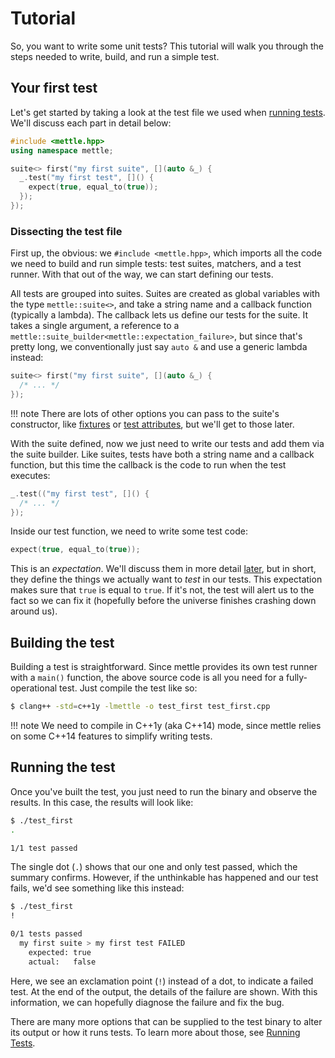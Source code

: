 # Tutorial

So, you want to write some unit tests? This tutorial will walk you through the
steps needed to write, build, and run a simple test.

## Your first test

Let's get started by taking a look at the test file we used when [running
tests](running-tests.md). We'll discuss each part in detail below:

```c++
#include <mettle.hpp>
using namespace mettle;

suite<> first("my first suite", [](auto &_) {
  _.test("my first test", []() {
    expect(true, equal_to(true));
  });
});
```

### Dissecting the test file

First up, the obvious: we `#include <mettle.hpp>`, which imports all the code we
need to build and run simple tests: test suites, matchers, and a test runner.
With that out of the way, we can start defining our tests.

All tests are grouped into suites. Suites are created as global variables with
the type `mettle::suite<>`, and take a string name and a callback function
(typically a lambda). The callback lets us define our tests for the suite. It
takes a single argument, a reference to a
`mettle::suite_builder<mettle::expectation_failure>`, but since that's pretty
long, we conventionally just say `auto &` and use a generic lambda instead:

```c++
suite<> first("my first suite", [](auto &_) {
  /* ... */
});
```

!!! note
    There are lots of other options you can pass to the suite's constructor,
    like [fixtures](writing-tests.md#fixtures) or [test
    attributes](writing-tests.md#test-attributes), but we'll get to those
    later.

With the suite defined, now we just need to write our tests and add them via
the suite builder. Like suites, tests have both a string name and a callback
function, but this time the callback is the code to run when the test executes:

```c++
_.test(("my first test", []() {
  /* ... */
});
```

Inside our test function, we need to write some test code:

```c++
expect(true, equal_to(true));
```

This is an *expectation*. We'll discuss them in more detail
[later](expectations.md), but in short, they define the things we actually want
to *test* in our tests. This expectation makes sure that `true` is equal to
`true`. If it's not, the test will alert us to the fact so we can fix it
(hopefully before the universe finishes crashing down around us).

## Building the test

Building a test is straightforward. Since mettle provides its own test runner
with a `main()` function, the above source code is all you need for a
fully-operational test. Just compile the test like so:

```sh
$ clang++ -std=c++1y -lmettle -o test_first test_first.cpp
```

!!! note
    We need to compile in C++1y (aka C++14) mode, since mettle relies on some
    C++14 features to simplify writing tests.

## Running the test

Once you've built the test, you just need to run the binary and observe the
results. In this case, the results will look like:

```sh
$ ./test_first
.

1/1 test passed
```

The single dot (`.`) shows that our one and only test passed, which the summary
confirms. However, if the unthinkable has happened and our test fails, we'd see
something like this instead:

```sh
$ ./test_first
!

0/1 tests passed
  my first suite > my first test FAILED
    expected: true
    actual:   false
```

Here, we see an exclamation point (`!`) instead of a dot, to indicate a failed
test. At the end of the output, the details of the failure are shown. With this
information, we can hopefully diagnose the failure and fix the bug.

There are many more options that can be supplied to the test binary to alter its
output or how it runs tests. To learn more about those, see [Running
Tests](running-tests.md).

